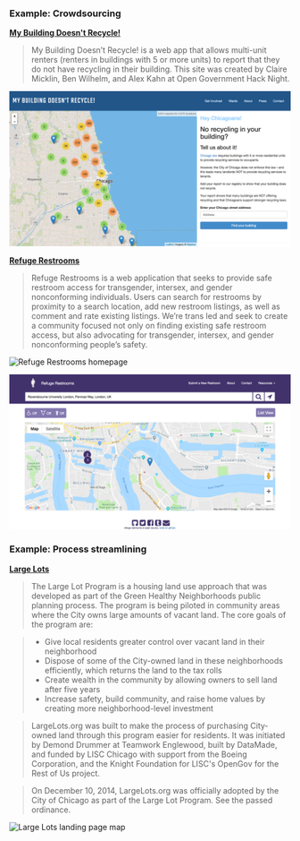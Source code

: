 
### Example: Crowdsourcing

**[My Building Doesn't Recycle!](http://mybuildingdoesntrecycle.com/)**

>My Building Doesn’t Recycle! is a web app that allows multi-unit renters (renters in buildings with 5 or more units) to report that they do not have recycling in their building. This site was created by Claire Micklin, Ben Wilhelm, and Alex Kahn at Open Government Hack Night.

![Landing page map of My Building Doesn't Recycle!](/images/recylcing.png)

**[Refuge Restrooms](https://www.refugerestrooms.org/)**

>Refuge Restrooms is a web application that seeks to provide safe restroom access for transgender, intersex, and gender nonconforming individuals. Users can search for restrooms by proximity to a search location, add new restroom listings, as well as comment and rate existing listings.
>We’re trans led and seek to create a community focused not only on finding existing safe restroom access, but also advocating for transgender, intersex, and gender nonconforming people’s safety.

![Refuge Restrooms homepage](/images/refuge_restrooms1.png)

![Refuge Restrooms around Ravensbourne University, London](/images/refuge_restrooms2.png)

### Example: Process streamlining

**[Large Lots](https://largelots.org/)**

>The Large Lot Program is a housing land use approach that was developed as part of the Green Healthy Neighborhoods public planning process. The program is being piloted in community areas where the City owns large amounts of vacant land. The core goals of the program are:

> - Give local residents greater control over vacant land in their neighborhood
> - Dispose of some of the City-owned land in these neighborhoods efficiently, which returns the land to the tax rolls
> - Create wealth in the community by allowing owners to sell land after five years
> - Increase safety, build community, and raise home values by creating more neighborhood-level investment

>LargeLots.org was built to make the process of purchasing City-owned land through this program easier for residents. It was initiated by Demond Drummer at Teamwork Englewood, built by DataMade, and funded by LISC Chicago with support from the Boeing Corporation, and the Knight Foundation for LISC's OpenGov for the Rest of Us project.

>On December 10, 2014, LargeLots.org was officially adopted by the City of Chicago as part of the Large Lot Program. See the passed ordinance.

![Large Lots landing page map](https://datamade.us/images/our-work/large-lots.png)
